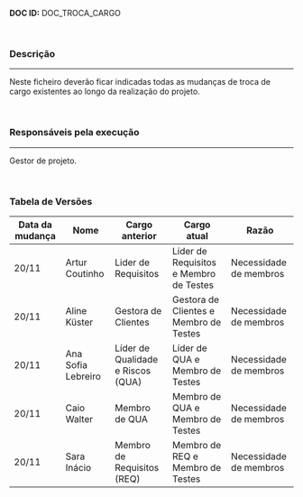 ﻿**DOC ID:** DOC_TROCA_CARGO

</br>

### **Descrição**

---

Neste ficheiro deverão ficar indicadas todas as mudanças de troca de cargo existentes ao longo da realização do projeto.

</br>

### **Responsáveis pela execução**

---

Gestor de projeto.

</br>

### **Tabela de Versões**

| Data da mudança | Nome | Cargo anterior | Cargo atual | Razão
|---|---|---|---|---|
| 20/11 | Artur Coutinho | Lider de Requisitos | Líder de Requisitos e Membro de Testes  | Necessidade de membros |
| 20/11 | Aline Küster | Gestora de Clientes  | Gestora de Clientes e Membro de Testes | Necessidade de membros |
| 20/11 | Ana Sofia Lebreiro | Líder de Qualidade e Riscos (QUA)  | Líder de QUA e Membro de Testes | Necessidade de membros |
| 20/11 | Caio Walter | Membro de QUA  | Membro de QUA e Membro de Testes | Necessidade de membros |
| 20/11 | Sara Inácio | Membro de Requisitos (REQ)  | Membro de REQ e Membro de Testes | Necessidade de membros |

</br>
